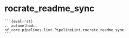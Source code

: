# rocrate_readme_sync

    ```{eval-rst}
    .. automethod:: nf_core.pipelines.lint.PipelineLint.rocrate_readme_sync
    ```

